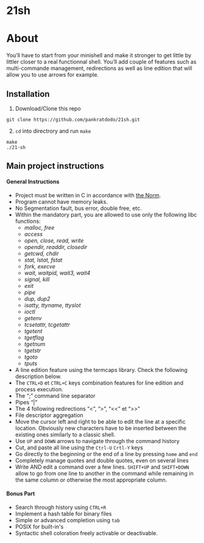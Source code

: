 # 21sh

# About
You’ll have to start from your minishell and make it stronger to get little by littler closer to a real functionnal shell. You’ll add couple of features such as multi-commande management, redirections as well as line edition that will allow you to use arrows for example.

## Installation
1. Download/Clone this repo
```
git clone https://github.com/pankratdodo/21sh.git
```
2. `cd` into directrory and run `make`
```
make
./21-sh
```

## Main project instructions
#### General Instructions
- Project must be written in C in accordance with [the Norm](https://github.com/R4meau/minishell/blob/master/norme.en.pdf).
- Program cannot have memory leaks.
- No Segmentation fault, bus error, double free, etc.
- Within the mandatory part, you are allowed to use only the following libc functions:
    - *malloc, free*
    - *access*
    - *open, close, read, write*
    - *opendir, readdir, closedir*
    - *getcwd, chdir*
    - *stat, lstat, fstat*
    - *fork, execve*
    - *wait, waitpid, wait3, wait4*
    - *signal, kill*
    - *exit*
    - *pipe*
    - *dup, dup2*
    - *isatty, ttyname, ttyslot*
    - *ioctl*
    - *getenv*
    - *tcsetattr, tcgetattr*
    - *tgetent*
    - *tgetflag*
    - *tgetnum*
    - *tgetstr*
    - *tgoto*
    - *tputs*
- A line edition feature using the termcaps library. Check the following description below.
- The `CTRL+D` et `CTRL+C` keys combination features for line edition and process execution.
- The “;” command line separator
- Pipes “|”
- The 4 following redirections “<”, “>”, “<<” et “>>”
- File descriptor aggregation
- Move the cursor left and right to be able to edit the line at a specific location. Obviously new characters have to be inserted between the existing ones similarly to a classic shell.
- Use `UP` and `DOWN` arrows to navigate through the command history
- Cut, and paste all line using the `Ctrl-U` `Crtl-Y` keys
- Go directly to the beginning or the end of a line by pressing `home` and `end`
- Completely manage quotes and double quotes, even on several lines
- Write AND edit a command over a few lines. `SHIFT+UP` and `SHIFT+DOWN` allow to go from one line to another in the command while remaining in the same column or otherwise the most appropriate column.

#### Bonus Part

- Search through history using `CTRL+R`
- Implement a hash table for binary files
- Simple or advanced completion using `tab`
- POSIX for built-in's
- Syntactic shell coloration freely activable or deactivable.
